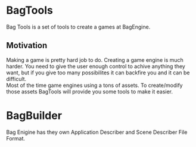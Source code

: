 # BagTools

Bag Tools is a set of tools to create a games at BagEngine. 

<h2>Motivation</h2>
Making a game is pretty hard job to do. Creating a game engine is much harder. You need to give the user enough control to achive anything they want, but if you give too many possibilites it can backfire you and it can be difficult.<br>
Most of the time game engines using a tons of assets. To create/modify those assets BagTools will provide you some tools to make it easier.

# BagBuilder
Bag Enigine has they own Application Describer and Scene Describer File Format.
